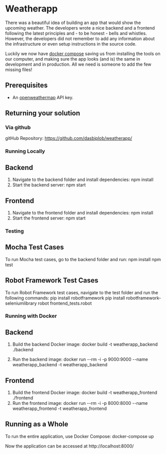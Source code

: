 # Weatherapp

There was a beautiful idea of building an app that would show the upcoming weather. The developers wrote a nice backend and a frontend following the latest principles and - to be honest - bells and whistles. However, the developers did not remember to add any information about the infrastructure or even setup instructions in the source code.

Luckily we now have [docker compose](https://docs.docker.com/compose/) saving us from installing the tools on our computer, and making sure the app looks (and is) the same in development and in production. All we need is someone to add the few missing files!

## Prerequisites

* An [openweathermap](http://openweathermap.org/) API key.

## Returning your solution

### Via github

gitHub Repository: https://github.com/dasbiplob/weatherapp/

### Running Locally
## Backend
  1. Navigate to the backend folder and install dependencies:
      npm install
  2. Start the backend server:
     npm start
## Frontend
  1. Navigate to the frontend folder and install dependencies:
      npm install
  2. Start the frontend server:
     npm start
### Testing
## Mocha Test Cases
  To run Mocha test cases, go to the backend folder and run:
  npm install
  npm test

## Robot Framework Test Cases
  To run Robot Framework test cases, navigate to the test folder and run the following commands:
  pip install robotframework
  pip install robotframework-seleniumlibrary
  robot frontend_tests.robot

### Running with Docker
## Backend
  1. Build the backend Docker image:
      docker build -t weatherapp_backend ./backend
  
  2. Run the backend image:
     docker run --rm -i -p 9000:9000 --name weatherapp_backend -t weatherapp_backend
## Frontend
  1. Build the frontend Docker image:
      docker build -t weatherapp_frontend ./frontend
  2. Run the frontend image:
     docker run --rm -i -p 8000:8000 --name weatherapp_frontend -t weatherapp_frontend
## Running as a Whole
  To run the entire application, use Docker Compose:
    docker-compose up

Now the application can be accessed at http://localhost:8000/

